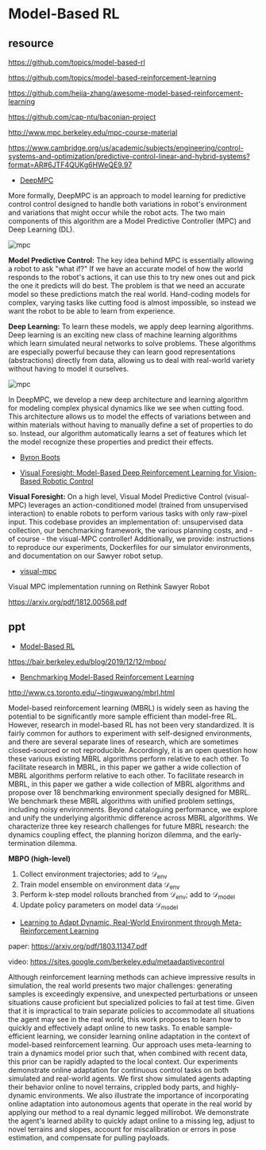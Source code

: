 # Model-Based RL


## resource

https://github.com/topics/model-based-rl

https://github.com/topics/model-based-reinforcement-learning

https://github.com/hejia-zhang/awesome-model-based-reinforcement-learning

https://github.com/cap-ntu/baconian-project

http://www.mpc.berkeley.edu/mpc-course-material

https://www.cambridge.org/us/academic/subjects/engineering/control-systems-and-optimization/predictive-control-linear-and-hybrid-systems?format=AR#6JTF4QUKg6HWeQE9.97

- [DeepMPC](http://deepmpc.cs.cornell.edu/)

More formally, DeepMPC is an approach to model learning for predictive control control designed to handle both variations in robot's environment and variations that might occur while the robot acts. The two main components of this algorithm are a Model Predictive Controller (MPC) and Deep Learning (DL).

![mpc](http://deepmpc.cs.cornell.edu/img/blockdia-web.png)

**Model Predictive Control:** The key idea behind MPC is essentially allowing a robot to ask "what if?" If we have an accurate model of how the world responds to the robot's actions, it can use this to try new ones out and pick the one it predicts will do best. The problem is that we need an accurate model so these predictions match the real world. Hand-coding models for complex, varying tasks like cutting food is almost impossible, so instead we want the robot to be able to learn from experience.

**Deep Learning:** To learn these models, we apply deep learning algorithms. Deep learning is an exciting new class of machine learning algorithms which learn simulated neural networks to solve problems. These algorithms are especially powerful because they can learn good representations (abstractions) directly from data, allowing us to deal with real-world variety without having to model it ourselves.

![mpc](http://deepmpc.cs.cornell.edu/img/deepModel.png)

In DeepMPC,  we develop a new deep architecture and learning algorithm for modeling complex physical dynamics like we see when cutting food. This architecture allows us to model the effects of variations between and within materials without having to manually define a set of properties to do so. Instead, our algorithm automatically learns a set of features which let the model recognize these properties and predict their effects.

- [Byron Boots](https://homes.cs.washington.edu/~bboots/)

- [Visual Foresight: Model-Based Deep Reinforcement Learning for Vision-Based Robotic Control](https://sites.google.com/view/visualforesight)

**Visual Foresight:** On a high level, Visual Model Predictive Control (visual-MPC) leverages an action-conditioned model (trained from unsupervised interaction) to enable robots to perform various tasks with only raw-pixel input. This codebase provides an implementation of: unsupervised data collection, our benchmarking framework, the various planning costs, and - of course - the visual-MPC controller! Additionally, we provide: instructions to reproduce our experiments, Dockerfiles for our simulator environments, and documentation on our Sawyer robot setup.

- [visual-mpc](https://github.com/febert/visual_mpc/tree/dev)

Visual MPC implementation running on Rethink Sawyer Robot

https://arxiv.org/pdf/1812.00568.pdf

## ppt

- [Model-Based RL](http://mlg.eng.cam.ac.uk/mlss09/mlss_slides/Littman_1.pdf)

https://bair.berkeley.edu/blog/2019/12/12/mbpo/

- [Benchmarking Model-Based Reinforcement Learning](https://arxiv.org/abs/1907.02057)

http://www.cs.toronto.edu/~tingwuwang/mbrl.html

Model-based reinforcement learning (MBRL) is widely seen as having the potential to be significantly more sample efficient than model-free RL. However, research in model-based RL has not been very standardized. It is fairly common for authors to experiment with self-designed environments, and there are several separate lines of research, which are sometimes closed-sourced or not reproducible. Accordingly, it is an open question how these various existing MBRL algorithms perform relative to each other. To facilitate research in MBRL, in this paper we gather a wide collection of MBRL algorithms perform relative to each other. To facilitate research in MBRL, in this paper we gather a wide collection of MBRL algorithms and propose over 18 benchmarking environment specially designed for MBRL. We benchmark these MBRL algorithms with unified problem settings, including noisy environments. Beyond cataloguing performance, we explore and unify the underlying algorithmic difference across MBRL algorithms. We characterize three key research challenges for future MBRL research: the dynamics coupling effect, the planning horizon dilemma, and the early-termination dilemma.

**MBPO (high-level)**
1. Collect environment trajectories; add to $\mathcal{D}_{\mathrm{env}}$
2. Train model ensemble on environment data $\mathcal{D}_{\mathrm{env}}$
3. Perform k-step model rollouts branched from $\mathcal{D}_{\mathrm{env}}$; add to $\mathcal{D}_\mathrm{model}$
4. Update policy parameters on model data $\mathcal{D}_{\mathrm{model}}$


- [Learning to Adapt Dynamic, Real-World Environment through Meta-Reinforcement Learning](https://github.com/iclavera/learning_to_adapt)

paper: https://arxiv.org/pdf/1803.11347.pdf

video: https://sites.google.com/berkeley.edu/metaadaptivecontrol

Although reinforcement learning methods can achieve impressive results in simulation, the real world presents two major challenges: generating samples is exceedingly expensive, and unexpected perturbations or unseen situations cause proficient but specialized policies to fail at test time. Given that it is impractical to train separate policies to accommodate all situations the agent may see in the real world, this work proposes to learn how to quickly and effectively adapt online to new tasks. To enable sample-efficient learning, we consider learning online adaptation in the context of model-based reinforcement learning. Our approach uses meta-learning to train a dynamics model prior such that, when combined with recent data, this prior can be rapidly adapted to the local context. Our experiments demonstrate online adaptation for continuous control tasks on both simulated and real-world agents. We first show simulated agents adapting their behavior online to novel terrains, crippled body parts, and highly-dynamic environments. We also illustrate the importance of incorporating online adaptation into autonomous agents that operate in the real world by applying our method to a real dynamic legged millirobot. We demonstrate the agent's learned ability to quickly adapt online to a missing leg, adjust to novel terrains and slopes, account for miscalibration or errors in pose estimation, and compensate for pulling payloads.


